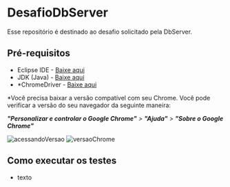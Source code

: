 # DesafioDbServer
Esse repositório é destinado ao desafio solicitado pela DbServer.

## Pré-requisitos
- Eclipse IDE - [Baixe aqui](http://www.eclipse.org/downloads/)
- JDK (Java) - [Baixe aqui](https://www.oracle.com/java/technologies/javase/javase-jdk8-downloads.html)
- *ChromeDriver - [Baixe aqui](https://chromedriver.chromium.org/downloads)

*Você precisa baixar a versão compatível com seu Chrome. Você pode verificar a versão do seu navegador da seguinte maneira:

***"Personalizar e controlar o Google Chrome"** > **"Ajuda"** > **"Sobre o Google Chrome"***

![acessandoVersao](https://user-images.githubusercontent.com/45676374/95712993-2992f500-0c3c-11eb-9241-81db806731e0.jpg)
![versaoChrome](https://user-images.githubusercontent.com/45676374/95713075-4a5b4a80-0c3c-11eb-91ec-cf6e399dc7e3.jpg)

## Como executar os testes
- texto
